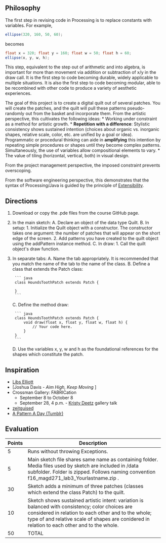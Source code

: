 ## Philosophy

The first step in revising code in Processing is to replace constants with variables. For example,

``` java
ellipse(320, 160, 50, 60);
```
    
becomes

``` java
float x = 320; float y = 160; float w = 50; float h = 60;
ellipse(x, y, w, h);
```
    
This step, equivalent to the step out of arithmetic and into algebra, is important for more than movement via addition or subtraction of x/y in the draw call. It is the first step to code becoming durable, widely applicable to multiple situations. It is also the first step to code becoming modular, able to be recombined with other code to produce a variety of aesthetic experiences.

The goal of this project is to create a digital quilt out of several patches. You will create the patches, and the quilt will pull these patterns pseudo-randomly out from the basket and incorporate them. From the artistic perspective, this cultivates the following ideas:
    * Working under constraint as a method for artistic growth.
    * __Repetition with a difference__: Stylistic consistency shows sustained intention (choices about organic vs. inorganic shapes, relative scale, color, etc. are unified by a goal or idea). Programmatic or procedural thinking can aide in __amplifying__ this intention by repeating simple procedures or shapes until they become complex patterns. Simultaneously, the use of variables allow compositional elements to vary.
    * The value of tiling (horizontal, vertical, both) in visual design.
    
From the project management perspective, the imposed constraint prevents overscoping.

From the software engineering perspective, this demonstrates that the syntax of Processing/Java is guided by the principle of [Extensibility](https://en.wikipedia.org/wiki/Extensibility).

## Directions

1. Download or copy the .pde files from the course GitHub page.
2. In the main sketch:
    A. Declare an object of the data type Quilt.
    B. In setup:
        1. Initialize the Quilt object with a constructor. The constructor takes one argument: the number of patches that will appear on the short edge of the screen.
        2. Add patterns you have created to the quilt object using the addPattern instance method.
    C. In draw:
        1. Call the quilt object's draw function.
3. In separate tabs:
    A. Name the tab appropriately. It is recommended that you match the name of the tab to the name of the class.
    B. Define a class that extends the Patch class:
    
        ``` java
        class HoundsToothPatch extends Patch {
        
        }
        ```
        
    C. Define the method draw:
    
        ``` java
        class HoundsToothPatch extends Patch {
            void draw(float x, float y, float w, float h) {
                // Your code here.
            }
        }
        ```
        
    D. Use the variables x, y, w and h as the foundational references for the shapes which constitute the patch.

## Inspiration

* [Libs Elliott](http://www.libselliott.com/)
* [Joshua Davis - _Aim High, Keep Moving_ ]
* Crossman Gallery: FABRICation
    * September 8 to October 8
    * September 28, 4 p.m. - [Kristy Deetz](http://www.uwgb.edu/deetzk/) gallery talk
* [zeitguised](http://www.zeitguised.com/geistxyz/#geistxyz01)
* [A Pattern A Day (Tumblr)](http://a-pattern-a-day.tumblr.com/)

## Evaluation

Points | Description
------ | -----------
5 | Runs without throwing Exceptions.
5 | Main sketch file shares same name as containing folder. Media files used by sketch are included in /data subfolder. Folder is zipped. Follows naming convention f16_magd271_lab3_Yourlastname.zip .
30 | Sketch adds a minimum of three patches (classes which extend the class Patch) to the quilt.
10 | Sketch shows sustained artistic intent: variation is balanced with consistency; color choices are considered in relation to each other and to the whole; type of and relative scale of shapes are conidered in relation to each other and to the whole.
50 | TOTAL